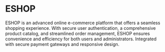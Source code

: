 # ESHOP
ESHOP is an advanced online e-commerce platform that offers a seamless shopping experience. With secure user authentication, a comprehensive product catalog, and streamlined order management, ESHOP ensures convenience and efficiency for both users and administrators. Integrated with secure payment gateways and responsive design.
